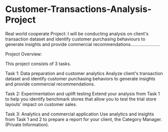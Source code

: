 # Customer-Transactions-Analysis-Project

Real world cooperate Project:  I will be conducting analysis on client's transaction dataset and identify customer purchasing behaviours to generate insights and provide commercial recommendations.......................

Project Overview:

This project consists of 3 tasks.

Task 1: Data preparation and customer analytics Analyze client's transaction dataset and identify customer purchasing behaviors to generate insights and provide commercial recommendations.

Task 2: Experimentation and uplift testing Extend your analysis from Task 1 to help you identify benchmark stores that allow you to test the trial store layouts' impact on customer sales.

Task 3: Analytics and commercial application Use analytics and insights from Task 1 and 2 to prepare a report for your client, the Category Manager. (Private Information).


